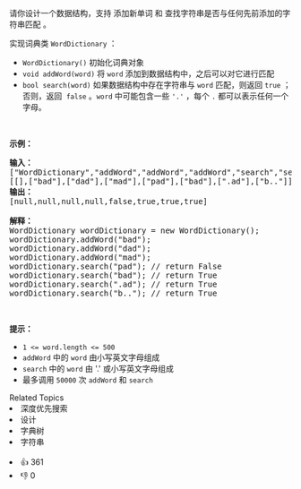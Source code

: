 <p>请你设计一个数据结构，支持 添加新单词 和 查找字符串是否与任何先前添加的字符串匹配 。</p>

<p>实现词典类 <code>WordDictionary</code> ：</p>

<ul>
	<li><code>WordDictionary()</code> 初始化词典对象</li>
	<li><code>void addWord(word)</code> 将 <code>word</code> 添加到数据结构中，之后可以对它进行匹配</li>
	<li><code>bool search(word)</code> 如果数据结构中存在字符串与 <code>word</code> 匹配，则返回 <code>true</code> ；否则，返回  <code>false</code> 。<code>word</code> 中可能包含一些 <code>'.'</code> ，每个 <code>.</code> 都可以表示任何一个字母。</li>
</ul>

<p> </p>

<p><strong>示例：</strong></p>

<pre>
<strong>输入：</strong>
["WordDictionary","addWord","addWord","addWord","search","search","search","search"]
[[],["bad"],["dad"],["mad"],["pad"],["bad"],[".ad"],["b.."]]
<strong>输出：</strong>
[null,null,null,null,false,true,true,true]

<strong>解释：</strong>
WordDictionary wordDictionary = new WordDictionary();
wordDictionary.addWord("bad");
wordDictionary.addWord("dad");
wordDictionary.addWord("mad");
wordDictionary.search("pad"); // return False
wordDictionary.search("bad"); // return True
wordDictionary.search(".ad"); // return True
wordDictionary.search("b.."); // return True
</pre>

<p> </p>

<p><strong>提示：</strong></p>

<ul>
	<li><code>1 <= word.length <= 500</code></li>
	<li><code>addWord</code> 中的 <code>word</code> 由小写英文字母组成</li>
	<li><code>search</code> 中的 <code>word</code> 由 '.' 或小写英文字母组成</li>
	<li>最多调用 <code>50000</code> 次 <code>addWord</code> 和 <code>search</code></li>
</ul>
<div><div>Related Topics</div><div><li>深度优先搜索</li><li>设计</li><li>字典树</li><li>字符串</li></div></div><br><div><li>👍 361</li><li>👎 0</li></div>